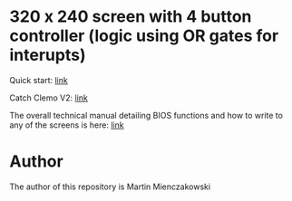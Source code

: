 # 320 x 240 screen with 4 button controller (logic using OR gates for interupts)

Quick start: [link](https://github.com/martinmienczakowski/6502TFTScreen/blob/31c48662874a6d48440f635dbe709431be06bb5f/320x240%20Logic%20Controller/320%20x%20240%20Screen%20with%204%20Button%20Controller%20(Logic).pdf)

Catch Clemo V2: [link](https://github.com/martinmienczakowski/6502TFTScreen/blob/c4d2050f151c249454528a293579510c2f62e390/320x240%20Logic%20Controller/CatchClemoV2.s)

The overall technical manual detailing BIOS functions and how to write to any of the screens is here: [link](https://github.com/martinmienczakowski/6502TFTScreen/blob/8b1f8be9139361221d6cfd34c1965b25d1d2a9d3/Edgar%20Technical%20Manual%20Version%203.pdf)

# Author

The author of this repository is Martin Mienczakowski
